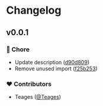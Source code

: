 # Changelog


## v0.0.1


### 🏡 Chore

- Update description ([d90d809](https://github.com/Teages/c2chart/commit/d90d809))
- Remove unused import ([f25b253](https://github.com/Teages/c2chart/commit/f25b253))

### ❤️ Contributors

- Teages ([@Teages](http://github.com/Teages))

